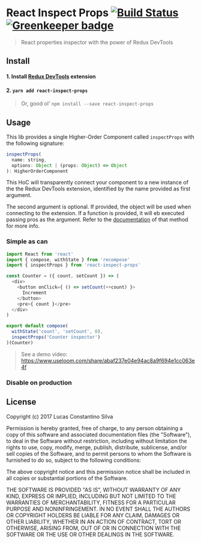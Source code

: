 # React Inspect Props [![Build Status](https://travis-ci.org/lucasconstantino/react-inspect-props.svg?branch=master)](https://travis-ci.org/lucasconstantino/react-inspect-props) [![Greenkeeper badge](https://badges.greenkeeper.io/lucasconstantino/react-inspect-props.svg)](https://greenkeeper.io/)

> React properties inspector with the power of Redux DevTools

## Install

#### 1. Install [Redux DevTools](http://extension.remotedev.io/#installation) extension

#### 2. `yarn add react-inspect-props`

> Or, good ol' `npm install --save react-inspect-props`

## Usage

This lib provides a single Higher-Order Component called `inspectProps` with the following signature:

```js
inspectProps(
  name: string,
  options: Object | (props: Object) => Object
): HigherOrderComponent
```

This HoC will transparently connect your component to a new instance of the the Redux DevTools extension, identified by the name provided as first argument.

The second argument is optional. If provided, the object will be used when connecting to the extension. If a function is provided, it will eb executed passing pros as the argument. Refer to the [documentation](http://extension.remotedev.io/docs/API/Arguments.html) of that method for more info.

### Simple as can

```js
import React from 'react'
import { compose, withState } from 'recompose'
import { inspectProps } from 'react-inspect-props'

const Counter = ({ count, setCount }) => (
  <div>
    <button onClick={ () => setCount(++count) }>
      Increment
    </button>
    <pre>{ count }</pre>
  </div>
)

export default compose(
  withState('count', 'setCount', 0),
  inspectProps('Counter inspector')
)(Counter)

```

> See a demo video: https://www.useloom.com/share/abaf237e04e94ac8a9f694e1cc063e4f

### Disable on production



## License

Copyright (c) 2017 Lucas Constantino Silva

Permission is hereby granted, free of charge, to any person obtaining a copy of
this software and associated documentation files (the "Software"), to deal in
the Software without restriction, including without limitation the rights to
use, copy, modify, merge, publish, distribute, sublicense, and/or sell copies
of the Software, and to permit persons to whom the Software is furnished to do
so, subject to the following conditions:

The above copyright notice and this permission notice shall be included in all
copies or substantial portions of the Software.

THE SOFTWARE IS PROVIDED "AS IS", WITHOUT WARRANTY OF ANY KIND, EXPRESS OR
IMPLIED, INCLUDING BUT NOT LIMITED TO THE WARRANTIES OF MERCHANTABILITY,
FITNESS FOR A PARTICULAR PURPOSE AND NONINFRINGEMENT. IN NO EVENT SHALL THE
AUTHORS OR COPYRIGHT HOLDERS BE LIABLE FOR ANY CLAIM, DAMAGES OR OTHER
LIABILITY, WHETHER IN AN ACTION OF CONTRACT, TORT OR OTHERWISE, ARISING FROM,
OUT OF OR IN CONNECTION WITH THE SOFTWARE OR THE USE OR OTHER DEALINGS IN THE
SOFTWARE.
